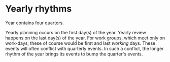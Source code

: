 # Yearly rhythms

Year contains four quarters.

Yearly planning occurs on the first day(s) of the year.
Yearly review happens on the last day(s) of the year.
For work groups, which meet only on work-days, these of course would be first and last *working* days.
These events will often conflict with quarterly events.
In such a conflict, the longer rhythm of the year brings its events to bump the quarter's events.
